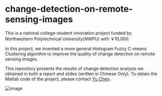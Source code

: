 # change-detection-on-remote-sensing-images
This is a national college-student innovation project funded by Northwestern Polytechnical University(NWPU) with ￥10,000.  

In this project, we invented a more general Histogram Fuzzy C-means Clustering algorithm to improve the quality of change detection on remote sensing images.  

This repository presents the results of change detection analysis we obtained in both a report and slides (written in Chinese Only). To obtain the Matlab code of the project, please contact [Yu Chen](chernyu@outlook.com).  

![image](https://user-images.githubusercontent.com/64321559/167358308-da806e52-39e6-42f2-b26c-682cda6c2d72.png)
